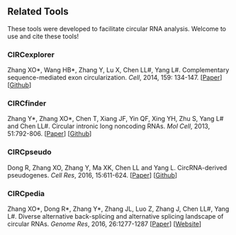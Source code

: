 ## Related Tools

These tools were developed to facilitate circular RNA analysis. Welcome to use and cite these tools!

### CIRCexplorer

Zhang XO\*, Wang HB\*, Zhang Y, Lu X, Chen LL#, Yang L#. Complementary sequence-mediated exon circularization. *Cell*, 2014, 159: 134-147. [[Paper](http://www.ncbi.nlm.nih.gov/pubmed/25242744)] [[Github](https://github.com/YangLab/CIRCexplorer)]

### CIRCfinder

Zhang Y\*, Zhang XO\*, Chen T, Xiang JF, Yin QF, Xing YH, Zhu S, Yang L# and Chen LL#. Circular intronic long noncoding RNAs. *Mol Cell*, 2013, 51:792-806. [[Paper](http://www.ncbi.nlm.nih.gov/pubmed/24035497)] [[Github](https://github.com/YangLab/CIRCfinder)]

### CIRCpseudo

Dong R, Zhang XO, Zhang Y, Ma XK, Chen LL and Yang L. CircRNA-derived pseudogenes. *Cell Res*, 2016, 15:611-624. [[Paper](http://www.ncbi.nlm.nih.gov/pubmed/27021280)] [[Github](https://github.com/YangLab/CIRCpseudo)]

### CIRCpedia

Zhang XO\*, Dong R\*, Zhang Y\*, Zhang JL, Luo Z, Zhang J, Chen LL#, Yang L#. Diverse alternative back-splicing and alternative splicing landscape of circular RNAs. *Genome Res*, 2016, 26:1277-1287
[[Paper](http://genome.cshlp.org/content/26/9/1277.abstract)] [[Website](http://www.picb.ac.cn/rnomics/circpedia/)]
